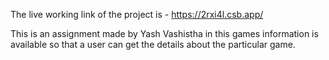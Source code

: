 The live working link of the project is - https://2rxi4l.csb.app/

This is an assignment made by Yash Vashistha in this games information is available so that a user can get the details about the particular game.
